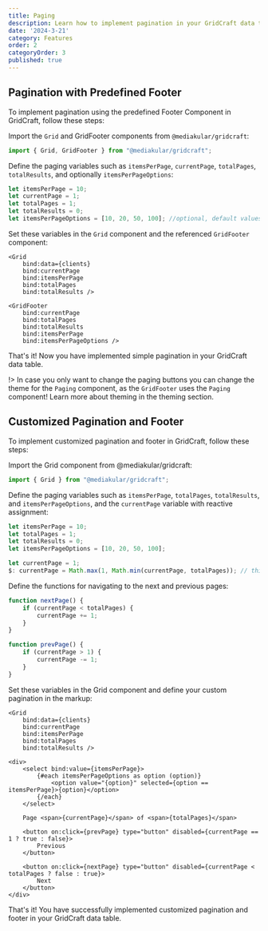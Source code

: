 ```yaml
---
title: Paging
description: Learn how to implement pagination in your GridCraft data tables with ease. Explore various pagination options and configurations to enhance data navigation and organization in your SvelteKit applications.
date: '2024-3-21'
category: Features
order: 2
categoryOrder: 3
published: true
---
```

<script lang="ts">
    import Step from "$lib/components/docu/Step.svelte"
    import DocuGrid from "$lib/components/docu/DocuGrid.svelte"
</script>

## Pagination with Predefined Footer

To implement pagination using the predefined Footer Component in GridCraft, follow these steps:

<Step number=1 title="Import Grid and GridFooter Components">

Import the `Grid` and GridFooter components from `@mediakular/gridcraft`:
   
```typescript
import { Grid, GridFooter } from "@mediakular/gridcraft";
```
</Step>

<Step number=2 title="Define Paging Variables">

Define the paging variables such as `itemsPerPage`, `currentPage`, `totalPages`, `totalResults`, and optionally `itemsPerPageOptions`:

```typescript
let itemsPerPage = 10;
let currentPage = 1;
let totalPages = 1;
let totalResults = 0;
let itemsPerPageOptions = [10, 20, 50, 100]; //optional, default values
```
</Step>

<Step number=2 title="Set Properties">

Set these variables in the `Grid` component and the referenced `GridFooter` component:

```svelte
<Grid 
    bind:data={clients} 
    bind:currentPage 
    bind:itemsPerPage 
    bind:totalPages 
    bind:totalResults />

<GridFooter 
    bind:currentPage 
    bind:totalPages 
    bind:totalResults 
    bind:itemsPerPage 
    bind:itemsPerPageOptions />
```
</Step>

<Step number=3 title="Done!">

That's it! Now you have implemented simple pagination in your GridCraft data table.


!> In case you only want to change the paging buttons you can change the theme for the `Paging` component, as the `GridFooter` uses the `Paging` component! Learn more about theming in the theming section.
</Step>

<DocuGrid itemCount={50} columns=[firstname,lastname,age,status] showFooter={true} itemsPerPage={5} itemsPerPageOptions={[5,10]}></DocuGrid>



## Customized Pagination and Footer

To implement customized pagination and footer in GridCraft, follow these steps:

<Step number=1 title="Import Grid Component">

Import the Grid component from @mediakular/gridcraft:

```typescript
import { Grid } from "@mediakular/gridcraft";
```
</Step>

<Step number=2 title="Define Necessary Variables">

Define the paging variables such as `itemsPerPage`, `totalPages`, `totalResults`, and `itemsPerPageOptions`, and the `currentPage` variable with reactive assignment:

```typescript
let itemsPerPage = 10;
let totalPages = 1;
let totalResults = 0;
let itemsPerPageOptions = [10, 20, 50, 100]; 

let currentPage = 1;
$: currentPage = Math.max(1, Math.min(currentPage, totalPages)); // this is currently necessesary to fix a bug and might be unnecessary in future versions
```

</Step>

<Step number=3 title="Define Paging Functions">

Define the functions for navigating to the next and previous pages:

```typescript
function nextPage() {
    if (currentPage < totalPages) {
        currentPage += 1;
    }
}

function prevPage() {
    if (currentPage > 1) {
        currentPage -= 1;
    }
}
```
</Step>

<Step number=4 title="Set Variables And Implement Paging">

Set these variables in the Grid component and define your custom pagination in the markup:

```svelte
<Grid 
    bind:data={clients} 
    bind:currentPage 
    bind:itemsPerPage 
    bind:totalPages 
    bind:totalResults />

<div>
    <select bind:value={itemsPerPage}>
        {#each itemsPerPageOptions as option (option)}
            <option value="{option}" selected={option == itemsPerPage}>{option}</option>
        {/each}
    </select>

    Page <span>{currentPage}</span> of <span>{totalPages}</span>

    <button on:click={prevPage} type="button" disabled={currentPage == 1 ? true : false}>
        Previous
    </button>

    <button on:click={nextPage} type="button" disabled={currentPage < totalPages ? false : true}>
        Next
    </button>
</div>
```

</Step>

<Step number=5 title="Done!">
That's it! You have successfully implemented customized pagination and footer in your GridCraft data table.
</Step>